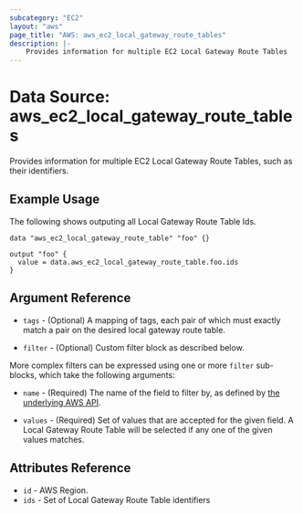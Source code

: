 ```yaml
---
subcategory: "EC2"
layout: "aws"
page_title: "AWS: aws_ec2_local_gateway_route_tables"
description: |-
    Provides information for multiple EC2 Local Gateway Route Tables
---
```


# Data Source: aws_ec2_local_gateway_route_tables

Provides information for multiple EC2 Local Gateway Route Tables, such as their identifiers.

## Example Usage

The following shows outputing all Local Gateway Route Table Ids.

```hcl
data "aws_ec2_local_gateway_route_table" "foo" {}

output "foo" {
  value = data.aws_ec2_local_gateway_route_table.foo.ids
}
```

## Argument Reference

* `tags` - (Optional) A mapping of tags, each pair of which must exactly match
  a pair on the desired local gateway route table.

* `filter` - (Optional) Custom filter block as described below.

More complex filters can be expressed using one or more `filter` sub-blocks,
which take the following arguments:

* `name` - (Required) The name of the field to filter by, as defined by
  [the underlying AWS API](https://docs.aws.amazon.com/AWSEC2/latest/APIReference/API_DescribeLocalGatewayRouteTables.html).

* `values` - (Required) Set of values that are accepted for the given field.
  A Local Gateway Route Table will be selected if any one of the given values matches.

## Attributes Reference

* `id` - AWS Region.
* `ids` - Set of Local Gateway Route Table identifiers

